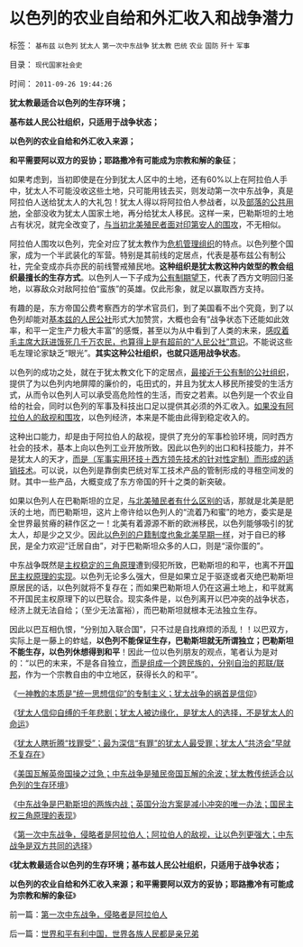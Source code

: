 # 以色列的农业自给和外汇收入和战争潜力

标签： `基布兹` `以色列` `犹太人` `第一次中东战争` `犹太教` `巴统` `农业` `国防` `歼十` `军事` 

目录： `现代国家社会史`

时间： `2011-09-26 19:44:26`

**犹太教最适合以色列的生存环境；**

**基布兹人民公社组织，只适用于战争状态；**

**以色列的农业自给和外汇收入来源；**

**和平需要阿以双方的妥协；耶路撒冷有可能成为宗教和解的象征**；

如果考虑到，当初即使是在分到犹太人区中的土地，还有60%以上在阿拉伯人手中，犹太人不可能没收这些土地，只可能用钱去买，则发动第一次中东战争，真是阿拉伯人送给犹太人的大礼包！犹太人得以将阿拉伯人参战者，以及[部落的公共用地](../../../2011/3/24/卡扎菲行为容易理解.md)，全部没收为犹太人国家土地，再分给犹太人移民。这样一来，巴勒斯坦的土地占有状况，就完全改变了，[与当初北美殖民者面对印第安人的围攻](../../../2011/9/25/殖民地印第安人战争，侵略者是印第安人.md)，不无相似。

阿拉伯人围攻以色列，完全对应了犹太教作为[危机管理组织](../../../2010/4/13/宗教也是危机管理的工具.md)的特点。以色列整个国家，成为一个半武装化的军营。特别是其前线的定居点，代表是基布兹公有制公社，完全变成亦兵亦民的前线警戒殖民地。**这种组织是犹太教这种内敛型的教会组织最擅长的生存方式**。以色列人一下子成为[公有制期望下](../../../2010/2/7/共产主义公有制集权的适用环境.md)，代表了西方文明回归圣地，以寡敌众对敌阿拉伯“蛮族”的英雄。仅此形象，就足以赢取西方支持。

有趣的是，东方帝国公费考察西方的学术官员们，到了美国看不出个究竟，到了以色列却能对[基本兹的人民公社](../../../2010/8/7/伊庇鸠鲁近似以色列基布兹公有制是其衰落原因.md)形式大加赞赏，大概也会有“战争状态下还能如此效率，和平一定生产力极大丰富”的感慨，甚至以为从中看到了人类的末来，[感叹着毛主席大跃进饿死几千万农民，也算得上是有超前的“人民公社”意识](../../../2009/8/2/英属孟加拉两次大饥荒和经济学家的良心.md)。不能说这些毛左理论家缺乏“眼光”。**其实这种公社组织，也就只适用战争状态**。

以色列的成功之处，就在于犹太教文化下的定居点，[最接近于公有制的公社组织](../../../2011/5/17/人类发展从公有制走向私有制.md)，提供了为以色列内地屏障的廉价的，屯田式的，并且为犹太人移民所接受的生活方式，从而令以色列人可以承受高危险性的生活，而安之若素。以色列是一个农业自给的社会，同时以色列的军事及科技出口足以提供其必须的外汇收入。[如果没有阿拉伯人的敌视和围攻](../../../2011/9/25/弗吉尼亚VsPowhatan战争，任勇尚武是北美移民的特点.md)，以色列经济，本来是不能由此得到稳定收入的。

这种出口能力，却是由于阿拉伯人的敌视，提供了充分的军事检验环境，同时西方社会的技术，基本上向以色列工业开放所致。因此以色列的出口和科技能力，并不是犹太人的天才，[而是（军事实用环技＋西方领先技术的针对性定制）而形成的适销技术](../../../2010/6/15/技术发明是人类社会的成本；马克思主义完胜基督教文化.md)。可以说，以色列是靠倒卖巴统对军工技术产品的管制形成的寻租空间发的财。其中一些产品，大概变成了东方帝国的歼十之类的新突破。

如果以色列人在巴勒斯坦的立足，[与北美殖民者有什么区别的](../../../2011/9/25/弗吉尼亚包产到户，美国国会雏形，黑奴制出现.md)话，那就是北美是肥沃的土地，而巴勒斯坦，这片上帝许给以色列人的“流着乃和蜜”的地方，委实是是全世界最贫瘠的耕作区之一！北美有着源源不断的欧洲移民，以色列能够吸引的犹太人，却是少之又少。因此[以色列的户籍制度也象北美早期一样](../../../2010/3/6/没有任何民主进步，是需要牺牲城市居民族群的利益；.md)，对于自已的移民，是全力欢迎“迁居自由”，对于巴勒斯坦众多的人口，则是“滚你蛋的”。

中东战争既然是[主权稳定的三角原理](../../../2011/4/5/西方出口民主，东方进口内战.md)遭到侵犯所致，巴勒斯坦的和平，也离不开[国民主权原理的实现](../../../2009/10/29/人道不是人权；人道主义和低人权社会的关系.md)。以色列无论多么强大，但是如果立足于驱逐或者灭绝巴勒斯坦原居民的话，以色列就将不复存在；而如果巴勒斯坦人仍在这遍土地上，和平就离不开国民主权原理下的以巴联合。现实条件是，以色列离开以巴冲突的战争状态，经济上就无法自给；（至少无法富裕），而巴勒斯坦就根本无法独立生存。

因此以巴互相仇恨，“分别加入联合国”，只不过是自找麻烦的添乱！！以巴双方，实际上是一藤上的蚱蜢，**以色列不能保证生存，巴勒斯坦就无所谓独立；巴勒斯坦不能生存，以色列休想得到和平**！因此一位以色列朋友的观点，笔者认为是对的：“以巴的末来，不是各自独立，[而是组成一个跨民族的，分别自治的邦联/联邦](../../../2011/4/2/国民主权原理维系了世界和平.md)，作为一个宗教自由的中立地区，获得长久的和平”。

《[一神教的本质是“统一思想信仰”的专制主义；犹太战争的祸首是信仰](../../../2011/9/26/一神教的专制主义和犹太战争的祸首.md)》

《[犹太人信仰自缚的千年悲剧；犹太人被边缘化，是犹太人的选择，不是犹太人的命运](../../../2011/9/26/犹太人信仰自缚千年自找的悲剧.md)》

《[犹太人瞎折腾“找罪受”；最为深信“有罪”的犹太人最受罪；犹太人“共济会”早就不复存在](../../../2011/9/26/最为深信“有罪”的犹太人最受罪.md)》

《[美国瓦解英帝国操之过急；中东战争是殖民帝国瓦解的余波；犹太教传统适合以色列的生存环境](../../../2011/9/26/犹太教传统适合以色列的生存环境.md)》

《[中东战争是巴勒斯坦的两族内战；英国分治方案是减小冲突的唯一办法；国民主权三角原理的表现](../../../2011/9/26/中东战争是国民主权三角原理的巴勒斯坦内战.md)》

《[第一次中东战争，侵略者是阿拉伯人；阿拉伯人的敌视，让以色列更强大；中东战争是双方共同的选择](../../../2011/9/26/第一次中东战争，侵略者是阿拉伯人.md)》

《**犹太教最适合以色列的生存环境；基布兹人民公社组织，只适用于战争状态；**

**以色列的农业自给和外汇收入来源；和平需要阿以双方的妥协；耶路撒冷有可能成为宗教和解的象征**》



前一篇：[第一次中东战争，侵略者是阿拉伯人](../../../2011/9/26/第一次中东战争，侵略者是阿拉伯人.md)

后一篇：[世界和平有利中国，世界各族人民都是亲兄弟](../../../2011/9/26/世界和平有利中国，世界各族人民都是亲兄弟.md)